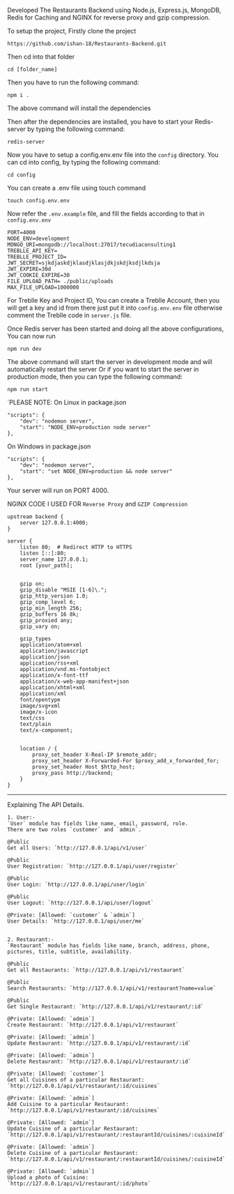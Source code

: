 Developed The Restaurants Backend using Node.js, Express.js, MongoDB, Redis for Caching and NGINX for reverse proxy and gzip compression.

To setup the project, Firstly clone the project
```shell
https://github.com/ishan-18/Restaurants-Backend.git
```

Then cd into that folder
```shell
cd [folder_name]
```

Then you have to run the following command:
```shell
npm i .
```

The above command will install the dependencies

Then after the dependencies are installed, you have to start your Redis-server by typing the following command:
```shell
redis-server
```

Now you have to setup a config.env.env file into the `config` directory. You can cd into config, by typing the following command:
```shell
cd config
```

You can create a .env file using touch command
```shell
touch config.env.env
```

Now refer the `.env.example` file, and fill the fields according to that in `config.env.env`
```shell
PORT=4000
NODE_ENV=development
MONGO_URI=mongodb://localhost:27017/tecudiaconsulting1
TREBLLE_API_KEY=
TREBLLE_PROJECT_ID=
JWT_SECRET=sjkdjaskdjklasdjklasjdkjskdjksdjlkdsja
JWT_EXPIRE=30d
JWT_COOKIE_EXPIRE=30
FILE_UPLOAD_PATH= ./public/uploads
MAX_FILE_UPLOAD=1000000
```

For Treblle Key and Project ID, You can create a Treblle Account, then you will get a key and id from there just put it into `config.env.env` file otherwise comment the Treblle code in `server.js` file.

Once Redis server has been started and doing all the above configurations, You can now run
```shell
npm run dev
```

The above command will start the server in development mode and will automatically restart the server Or if you want to start the server in production mode, then you can type the following command:

```shell
npm run start
```

`PLEASE NOTE: On Linux in package.json 
```shell
"scripts": {
    "dev": "nodemon server",
    "start": "NODE_ENV=production node server"
},
``` 
On Windows in package.json
```shell
"scripts": {
    "dev": "nodemon server",
    "start": "set NODE_ENV=production && node server"
},
``` 

Your server will run on PORT 4000.

NGINX CODE I USED FOR `Reverse Proxy` and `GZIP Compression`
```shell
upstream backend {
	server 127.0.0.1:4000;
}

server {
    listen 80;  # Redirect HTTP to HTTPS
    listen [::]:80;
    server_name 127.0.0.1;
    root [your_path];
    

    gzip on;
    gzip_disable "MSIE [1-6]\.";
    gzip_http_version 1.0;
    gzip_comp_level 6;
    gzip_min_length 256;
    gzip_buffers 16 8k;
    gzip_proxied any;
    gzip_vary on;

    gzip_types
    application/atom+xml
    application/javascript
    application/json
    application/rss+xml
    application/vnd.ms-fontobject
    application/x-font-ttf
    application/x-web-app-manifest+json
    application/xhtml+xml
    application/xml
    font/opentype
    image/svg+xml
    image/x-icon
    text/css
    text/plain
    text/x-component;

    
    location / {
        proxy_set_header X-Real-IP $remote_addr;
        proxy_set_header X-Forwarded-For $proxy_add_x_forwarded_for;
        proxy_set_header Host $http_host;
        proxy_pass http://backend;
    }       
}
```

----------------------------------------------------------------------------------------------------------

Explaining The API Details.

```shell
1. User:-
`User` module has fields like name, email, password, role. 
There are two roles `customer` and `admin`.

@Public
Get all Users: `http://127.0.0.1/api/v1/user`

@Public
User Registration: `http://127.0.0.1/api/user/register`

@Public
User Login: `http://127.0.0.1/api/user/login`

@Public
User Logout: `http://127.0.0.1/api/user/logout`

@Private: [Allowed: `customer` & `admin`]
User Details: `http://127.0.0.1/api/user/me`


2. Restaurant:-
`Restaurant` module has fields like name, branch, address, phone, pictures, title, subtitle, availability. 

@Public
Get all Restaurants: `http://127.0.0.1/api/v1/restaurant`

@Public 
Search Restaurants: `http://127.0.0.1/api/v1/restaurant?name=value`

@Public
Get Single Restaurant: `http://127.0.0.1/api/v1/restaurant/:id`

@Private: [Allowed: `admin`]
Create Restaurant: `http://127.0.0.1/api/v1/restaurant`

@Private: [Allowed: `admin`]
Update Restaurant: `http://127.0.0.1/api/v1/restaurant/:id`

@Private: [Allowed: `admin`]
Delete Restaurant: `http://127.0.0.1/api/v1/restaurant/:id`

@Private: [Allowed: `customer`]
Get all Cuisines of a particular Restaurant: `http://127.0.0.1/api/v1/restaurant/:id/cuisines`

@Private: [Allowed: `admin`]
Add Cuisine to a particular Restaurant: `http://127.0.0.1/api/v1/restaurant/:id/cuisines`

@Private: [Allowed: `admin`]
Update Cuisine of a particular Restaurant: `http://127.0.0.1/api/v1/restaurant/:restaurantId/cuisines/:cuisineId`

@Private: [Allowed: `admin`]
Delete Cuisine of a particular Restaurant: `http://127.0.0.1/api/v1/restaurant/:restaurantId/cuisines/:cuisineId`

@Private: [Allowed: `admin`]
Upload a photo of Cuisine: `http://127.0.0.1/api/v1/restaurant/:id/photo`
```


